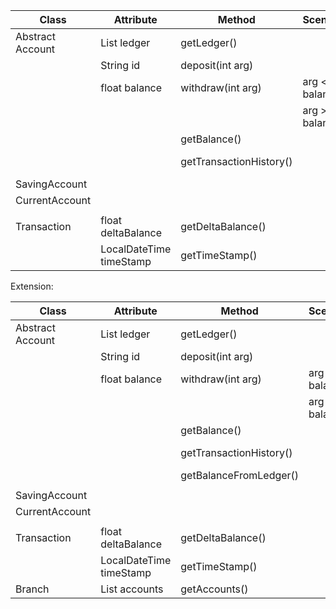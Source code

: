 | Class            | Attribute                | Method                  | Scenario       | Output            |
|------------------|--------------------------|-------------------------|----------------|-------------------|
| Abstract Account | List<Transaction> ledger | getLedger()             |                | List<Transaction> |
|                  | String id                | deposit(int arg)        |                | newBalance        |
|                  | float balance            | withdraw(int arg)       | arg <= balance | newBalance        |
|                  |                          |                         | arg > balance  |                   |
|                  |                          | getBalance()            |                | balance           |
|                  |                          | getTransactionHistory() |                | String history    | 
| SavingAccount    |                          |                         |                |                   |
| CurrentAccount   |                          |                         |                |                   |
|                  |                          |                         |                |                   |
| Transaction      | float deltaBalance       | getDeltaBalance()       |                | deltaBalance      |
|                  | LocalDateTime timeStamp  | getTimeStamp()          |                | timestamp         |
Extension:

| Class            | Attribute                | Method                  | Scenario       | Output            |
|------------------|--------------------------|-------------------------|----------------|-------------------|
| Abstract Account | List<Transaction> ledger | getLedger()             |                | List<Transaction> |
|                  | String id                | deposit(int arg)        |                | newBalance        |
|                  | float balance            | withdraw(int arg)       | arg <= balance | newBalance        |
|                  |                          |                         | arg > balance  |                   |
|                  |                          | getBalance()            |                | balance           |
|                  |                          | getTransactionHistory() |                | String history    |
|                  |                          | getBalanceFromLedger()  |                | float balance     |
|                  |                          |                         |                |                   |
| SavingAccount    |                          |                         |                |                   |
| CurrentAccount   |                          |                         |                |                   |
|                  |                          |                         |                |                   |
| Transaction      | float deltaBalance       | getDeltaBalance()       |                | deltaBalance      |
|                  | LocalDateTime timeStamp  | getTimeStamp()          |                | timestamp         |
| Branch           | List<Account> accounts   | getAccounts()           |                |                   |
